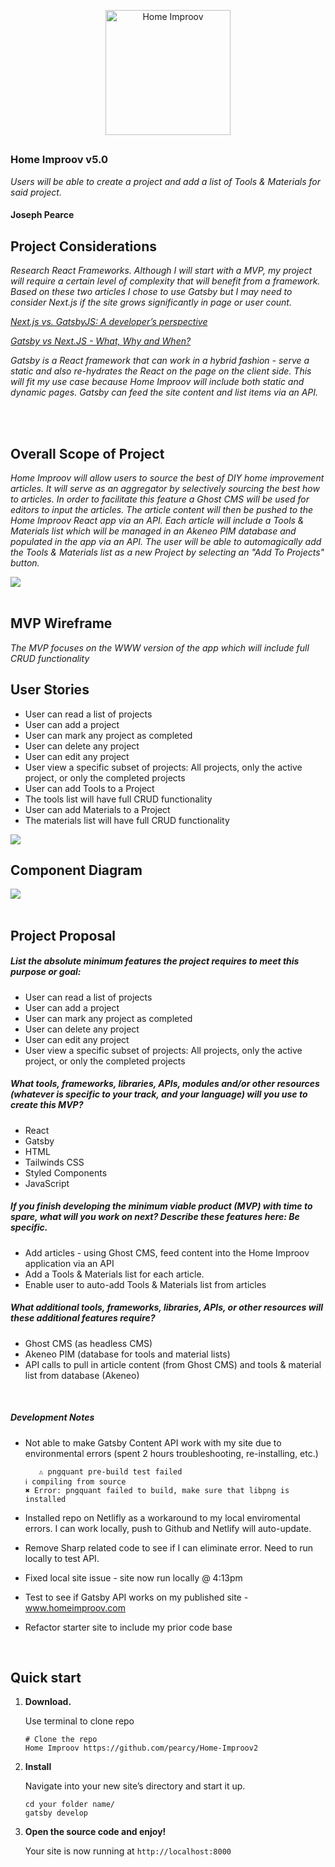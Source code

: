 
<p align="center">
  <a href="https://homeimproov.com">
    <img alt="Home Improov" src="content/assets/home.improov-logo-300.png" width="200" />
  </a>
</p>
<h2 align="center">
  
</h2>

### Home Improov v5.0
_Users will be able to create a project and add a list of Tools & Materials for said project._

#### Joseph Pearce


## Project Considerations


_Research React Frameworks.  Although I will start with a MVP, my project will require a certain level of complexity that will benefit from a framework.  Based on these two articles I chose to use Gatsby but I may need to consider Next.js if the site grows significantly in page or user count._


_[Next.js vs. GatsbyJS: A developer’s perspective](https://blog.logrocket.com/next-js-vs-gatsbyjs-a-developers-perspective/)_

 _[Gatsby vs Next.JS - What, Why and When?](https://dev.to/jameesy/gatsby-vs-next-js-what-why-and-when-4al5)_

 _Gatsby is a React framework that can work in a hybrid fashion - serve a static and also re-hydrates the React on the page on the client side. This will fit my use case because Home Improov will include both static and dynamic pages.  Gatsby can feed the site content and list items via an API._

<br />
<br />
    
## Overall Scope of Project

_Home Improov will allow users to source the best of DIY home improvement articles.  It will serve as an aggregator by selectively sourcing the best how to articles.  In order to facilitate this feature a Ghost CMS will be used for editors to input the articles.  The article content will then be pushed to the Home Improov React app via an API.  Each article will include a Tools & Materials list which will be managed in an Akeneo PIM database and populated in the app via an API. The user will be able to automagically add the Tools & Materials list as a new Project by selecting an "Add To Projects" button._ 


<img src="content/assets/HomeImproov-Overview.png" />

<br />
<br />

## MVP Wireframe

_The MVP focuses on the WWW version of the app which will include full CRUD functionality_

## User Stories 

* User can read a list of projects
* User can add a project
* User can mark any project as completed
* User can delete any project
* User can edit any project
* User view a specific subset of projects: All projects, only the active project, or only the completed projects
* User can add Tools to a Project
* The tools list will have full CRUD functionality
* User can add Materials to a Project
* The materials list will have full CRUD functionality

<img src="content/assets/HomeImproov-Component.png" />


## Component Diagram

<img src="content/assets/HomeImproov-Component2.png" />


<br />
<br />

## Project Proposal

##### List the absolute minimum features the project requires to meet this purpose or goal: 
* User can read a list of projects
* User can add a project
* User can mark any project as completed
* User can delete any project
* User can edit any project
* User view a specific subset of projects: All projects, only the active project, or only the completed projects

##### What tools, frameworks, libraries, APIs, modules and/or other resources (whatever is specific to your track, and your language) will you use to create this MVP? 
* React
* Gatsby
* HTML
* Tailwinds CSS
* Styled Components
* JavaScript

##### If you finish developing the minimum viable product (MVP) with time to spare, what will you work on next? Describe these features here: Be specific.
* Add articles - using Ghost CMS, feed content into the Home Improov application via an API
* Add a Tools & Materials list for each article. 
* Enable user to auto-add Tools & Materials list from articles

##### What additional tools, frameworks, libraries, APIs, or other resources will these additional features require?
* Ghost CMS (as headless CMS)
* Akeneo PIM (database for tools and material lists)
* API calls to pull in article content (from Ghost CMS) and tools & material list from database (Akeneo)

</br >

##### Development Notes
* Not able to make Gatsby Content API work with my site due to environmental errors (spent 2 hours troubleshooting, re-installing, etc.)

  ```shell
     ⚠ pngquant pre-build test failed
  ℹ compiling from source
  ✖ Error: pngquant failed to build, make sure that libpng is installed
    ```
* Installed repo on Netlifly as a workaround to my local enviromental errors. I can work locally, push to Github and Netlify will auto-update.  

* Remove Sharp related code to see if I can eliminate error.  Need to run locally to test API. 

* Fixed local site issue - site now run locally @ 4:13pm

* Test to see if Gatsby API works on my published site - www.homeimproov.com
  
* Refactor starter site to include my prior code base





</br >

## Quick start

1.  **Download.**

    Use terminal to clone repo 

    ```shell
    # Clone the repo
    Home Improov https://github.com/pearcy/Home-Improov2
    ```

1.  **Install**

    Navigate into your new site’s directory and start it up.

    ```shell
    cd your folder name/
    gatsby develop
    ```

1.  **Open the source code and enjoy!**

    Your site is now running at `http://localhost:8000`


